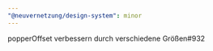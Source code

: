 ```yaml
---
"@neuvernetzung/design-system": minor
---
```


popperOffset verbessern durch verschiedene Größen#932

